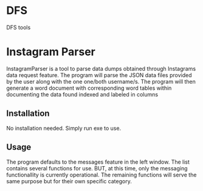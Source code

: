 # DFS
DFS tools

# Instagram Parser

InstagramParser is a tool to parse data dumps obtained through Instagrams data request feature.
The program will parse the JSON data files provided by the user along with the one  one/both username/s. The program will then generate a word document with corresponding word tables within documenting the data found indexed and labeled in columns

## Installation

No installation needed. Simply run exe to use.

## Usage

The program defaults to the messages feature in the left window. The list contains several functions for use. BUT, at this time, only the messaging functionallity is currently operational. The remaining functions will serve the same purpose but for their own specific category. 

